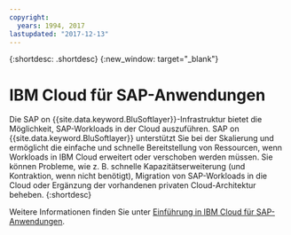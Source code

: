 ```yaml
---
copyright:
  years: 1994, 2017
lastupdated: "2017-12-13"
---
```


{:shortdesc: .shortdesc}
{:new_window: target="_blank"}

# IBM Cloud für SAP-Anwendungen

Die SAP on {{site.data.keyword.BluSoftlayer}}-Infrastruktur bietet die Möglichkeit, SAP-Workloads in der Cloud auszuführen. SAP on {{site.data.keyword.BluSoftlayer}} unterstützt Sie bei der Skalierung und ermöglicht die einfache und schnelle Bereitstellung von Ressourcen, wenn Workloads in IBM Cloud erweitert oder verschoben werden müssen. Sie können Probleme, wie z. B. schnelle Kapazitätserweiterung (und Kontraktion, wenn nicht benötigt), Migration von SAP-Workloads in die Cloud oder Ergänzung der vorhandenen privaten Cloud-Architektur beheben. {:shortdesc}

Weitere Informationen finden Sie unter [Einführung in IBM Cloud für SAP-Anwendungen](/docs/infrastructure/sap-netweaver/sap-index.html).
